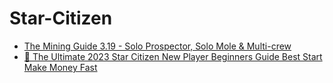 # Star-Citizen
- [The Mining Guide 3.19 - Solo Prospector, Solo Mole &amp; Multi-crew](https://youtu.be/UqrVvfXKJsk)
- [🥇 The Ultimate 2023 Star Citizen New Player Beginners Guide Best Start Make Money Fast](https://youtu.be/d-KmCHFP0e8)
